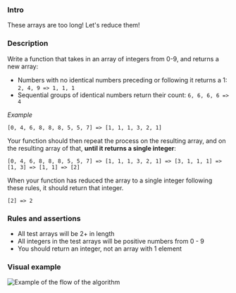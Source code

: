 ### Intro

These arrays are too long! Let's reduce them!

### Description

Write a function that takes in an array of integers from 0-9, and returns a new array:

-   Numbers with no identical numbers preceding or following it returns a 1: `2, 4, 9 => 1, 1, 1`
-   Sequential groups of identical numbers return their count: `6, 6, 6, 6 => 4`

_Example_

`[0, 4, 6, 8, 8, 8, 5, 5, 7] => [1, 1, 1, 3, 2, 1]`

Your function should then repeat the process on the resulting array, and on the resulting array of that, **until it returns a single integer**:

`[0, 4, 6, 8, 8, 8, 5, 5, 7] => [1, 1, 1, 3, 2, 1] => [3, 1, 1, 1] => [1, 3] => [1, 1] => [2]`

When your function has reduced the array to a single integer following these rules, it should return that integer.

`[2] => 2`

### Rules and assertions

-   All test arrays will be 2+ in length
-   All integers in the test arrays will be positive numbers from 0 - 9
-   You should return an integer, not an array with 1 element

### Visual example

![Example of the flow of the algorithm](https://i.ibb.co/z5D1Mxm/image.png "Algorithm flowchart")